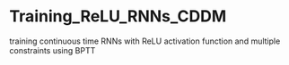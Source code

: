 # Training_ReLU_RNNs_CDDM
 training continuous time RNNs with ReLU activation function and multiple constraints using BPTT
